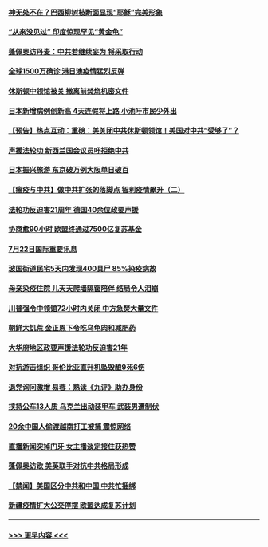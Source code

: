 #### [神无处不在？巴西柳树枝断面显现“耶稣”完美形象](../pages/prog202/a102899604.md?t=07230302) 
#### [“从来没见过” 印度惊现罕见“黄金龟”](../pages/prog202/a102899610.md?t=07230302) 
#### [蓬佩奥访丹麦：中共若继续妄为 将采取行动](../pages/prog202/a102899769.md?t=07230302) 
#### [全球1500万确诊 港日澳疫情猛烈反弹](../pages/prog202/a102899748.md?t=07230302) 
#### [休斯顿中领馆被关 撤离前焚烧机密文件](../pages/prog202/a102899753.md?t=07230302) 
#### [日本新增病例创新高 4天连假将上路 小池吁市民少外出](../pages/prog202/a102899709.md?t=07230302) 
#### [【预告】热点互动：重磅：美关闭中共休斯顿领馆！美国对中共“受够了”？](../pages/prog202/a102899718.md?t=07230302) 
#### [声援法轮功 新西兰国会议员吁拒绝中共](../pages/prog202/a102899705.md?t=07230302) 
#### [日本振兴旅游 东京破万例大阪单日破百](../pages/prog202/a102899686.md?t=07230302) 
#### [【瘟疫与中共】做中共扩张的落脚点 智利疫情飙升（二）](../pages/prog202/a102899680.md?t=07230302) 
#### [法轮功反迫害21周年 德国40余位政要声援](../pages/prog202/a102899677.md?t=07230302) 
#### [协商愈90小时 欧盟终通过7500亿复苏基金](../pages/prog202/a102899538.md?t=07230302) 
#### [7月22日国际重要讯息](../pages/prog202/a102899532.md?t=07230302) 
#### [玻国街道民宅5天内发现400具尸 85%染疫病故](../pages/prog202/a102899462.md?t=07230302) 
#### [母亲染疫住院 儿天天爬墙隔窗陪伴 结局令人泪崩](../pages/prog202/a102899456.md?t=07230302) 
#### [川普强令中领馆72小时内关闭 中方急焚大量文件](../pages/prog202/a102899450.md?t=07230302) 
#### [朝鲜大饥荒 金正恩下令吃乌龟肉和减肥药](../pages/prog202/a102899424.md?t=07230302) 
#### [大华府地区政要声援法轮功反迫害21年](../pages/prog202/a102899412.md?t=07230302) 
#### [对抗游击组织 哥伦比亚直升机坠毁酿9死6伤](../pages/prog202/a102899372.md?t=07230302) 
#### [退党询问激增 易蓉：熟读《九评》助办身份](../pages/prog202/a102899390.md?t=07230302) 
#### [挟持公车13人质 乌克兰出动装甲车 武装男遭制伏](../pages/prog202/a102899329.md?t=07230302) 
#### [20余中国人偷渡越南打工被捕 震惊网络](../pages/prog202/a102899269.md?t=07230302) 
#### [直播新闻突掉门牙 女主播淡定接住获热赞](../pages/prog202/a102898785.md?t=07230302) 
#### [蓬佩奥访欧 美英联手对抗中共格局形成](../pages/prog202/a102899052.md?t=07230302) 
#### [【禁闻】美国区分中共和中国 中共忙捆绑](../pages/prog202/a102899131.md?t=07230302) 
#### [新疆疫情扩大公交停摆 欧盟达成复苏计划](../pages/prog202/a102899090.md?t=07230302) 

----
#### [ >>> 更早内容 <<< ](../indexes/prog202-earlier.md)
